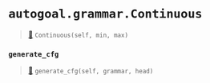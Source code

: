 # `autogoal.grammar.Continuous`

> [📝](https://github.com/autogal/autogoal/blob/master/autogoal/grammar/_cfg.py#L354)
> `Continuous(self, min, max)`

### `generate_cfg`

> [📝](https://github.com/autogoal/autogoal/blob/master/autogoal/grammar/_cfg.py#L358)
> `generate_cfg(self, grammar, head)`

